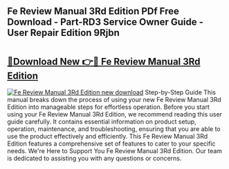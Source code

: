 ## Fe Review Manual 3Rd Edition PDf Free Download - Part-RD3 Service Owner Guide - User Repair Edition 9Rjbn

# <h2><a href="http://bc45770.oget.top/?id=Fe+Review+Manual+3Rd+Edition">🔗Download New 👉🔴 Fe Review Manual 3Rd Edition</a></h2>

[![Fe Review Manual 3Rd Edition new download](https://i.imgur.com/5g1atiW.png)](http://bc45770.oget.top/?id=Fe+Review+Manual+3Rd+Edition)
Step-by-Step Guide This manual breaks down the process of using your new Fe Review Manual 3Rd Edition into manageable steps for effortless operation. Before you start using your Fe Review Manual 3Rd Edition, we recommend reading this user guide carefully. It contains essential information on product setup, operation, maintenance, and troubleshooting, ensuring that you are able to use the product effectively and efficiently. This Fe Review Manual 3Rd Edition features a comprehensive set of features to cater to your specific needs. We're Here to Support You Fe Review Manual 3Rd Edition. Our team is dedicated to assisting you with any questions or concerns.
